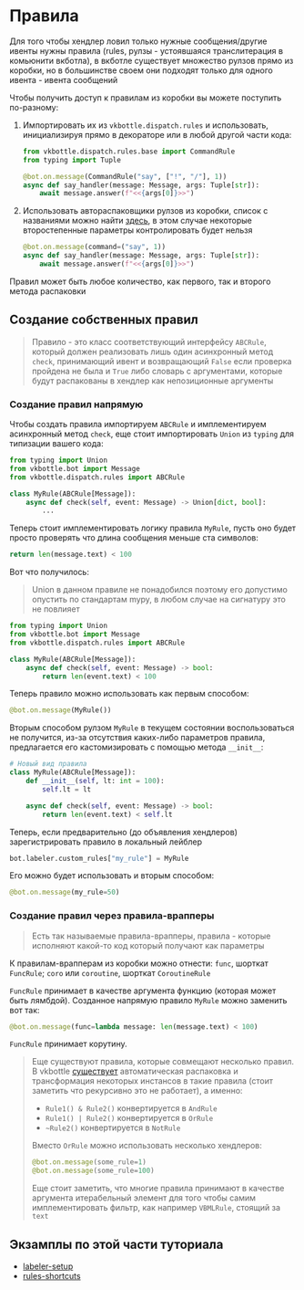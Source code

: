 # Правила

Для того чтобы хендлер ловил только нужные сообщения/другие ивенты нужны правила (rules, рулзы - устоявшаяся транслитерация в комьюнити вкботла), в вкботле существует множество рулзов прямо из коробки, но в большинстве своем они подходят только для одного ивента - ивента сообщений

Чтобы получить доступ к правилам из коробки вы можете поступить по-разному:

1. Импортировать их из `vkbottle.dispatch.rules` и использовать, инициализируя прямо в декораторе или в любой другой части кода:
    ```python
    from vkbottle.dispatch.rules.base import CommandRule
    from typing import Tuple

    @bot.on.message(CommandRule("say", ["!", "/"], 1))
    async def say_handler(message: Message, args: Tuple[str]):
        await message.answer(f"<<{args[0]}>>")
    ```

2. Использовать автораспаковщики рулзов из коробки, список с названиями можно найти [здесь](https://github.com/vkbottle/vkbottle/blob/master/vkbottle/framework/bot/labeler/default.py#L34), в этом случае некоторые второстепенные параметры контролировать будет нельзя
    ```python
    @bot.on.message(command=("say", 1))
    async def say_handler(message: Message, args: Tuple[str]):
        await message.answer(f"<<{args[0]}>>")
    ```

Правил может быть любое количество, как первого, так и второго метода распаковки

## Создание собственных правил

> Правило - это класс соответствующий интерфейсу `ABCRule`, который должен реализовать лишь один асинхронный метод `check`, принимающий ивент и возвращающий `False` если проверка пройдена не была и `True` либо словарь с аргументами, которые будут распакованы в хендлер как непозиционные аргументы

### Создание правил напрямую

Чтобы создать правила импортируем `ABCRule` и имплементируем асинхронный метод `check`, еще стоит импортировать `Union` из `typing` для типизации вашего кода:

```python
from typing import Union
from vkbottle.bot import Message
from vkbottle.dispatch.rules import ABCRule

class MyRule(ABCRule[Message]):
    async def check(self, event: Message) -> Union[dict, bool]:
        ...
```

Теперь стоит имплементировать логику правила `MyRule`, пусть оно будет просто проверять что длина сообщения меньше ста символов:

```python
return len(message.text) < 100
```

Вот что получилось:

> Union в данном правиле не понадобился поэтому его допустимо опустить по стандартам mypy, в любом случае на сигнатуру это не повлияет

```python
from typing import Union
from vkbottle.bot import Message
from vkbottle.dispatch.rules import ABCRule

class MyRule(ABCRule[Message]):
    async def check(self, event: Message) -> bool:
        return len(event.text) < 100
```

Теперь правило можно использовать как первым способом:

```python
@bot.on.message(MyRule())
```

Вторым способом рулзом `MyRule` в текущем состоянии воспользоваться не получится, из-за отсутствия каких-либо параметров правила, предлагается его кастомизировать с помощью метода `__init__`:

```python
# Новый вид правила
class MyRule(ABCRule[Message]):
    def __init__(self, lt: int = 100):
        self.lt = lt

    async def check(self, event: Message) -> bool:
        return len(event.text) < self.lt
```

Теперь, если предварительно (до объявления хендлеров) зарегистрировать правило в локальный лейблер

```python
bot.labeler.custom_rules["my_rule"] = MyRule
```

Его можно будет использовать и вторым способом:

```python
@bot.on.message(my_rule=50)
```

### Создание правил через правила-врапперы

> Есть так называемые правила-врапперы, правила - которые исполняют какой-то код который получают как параметры

К правилам-врапперам из коробки можно отнести: `func`, шорткат `FuncRule`; `coro` или `coroutine`, шорткат `CoroutineRule`

`FuncRule` принимает в качестве аргумента функцию (которая может быть лямбдой). Созданное напрямую правило `MyRule` можно заменить вот так:

```python
@bot.on.message(func=lambda message: len(message.text) < 100)
```

`FuncRule` принимает корутину.

> Еще существуют правила, которые совмещают несколько правил. В vkbottle [существует](https://github.com/vkbottle/vkbottle/blob/master/vkbottle/tools/dev_tools/utils.py#L26) автоматическая распаковка и трансформация некоторых инстансов в такие правила (стоит заметить что рекурсивно это не работает), а именно:
> * `Rule1() & Rule2()` конвертируется в `AndRule`
> * `Rule1() | Rule2()` конвертируется в `OrRule`
> * `~Rule2()` конвертируется в `NotRule`
>
> Вместо `OrRule` можно использовать несколько хендлеров:
> ```python
> @bot.on.message(some_rule=1)
> @bot.on.message(some_rule=100)
> ```
> Еще стоит заметить, что многие правила принимают в качестве аргумента итерабельный элемент для того чтобы самим имплементировать фильтр, как например `VBMLRule`, стоящий за `text`


## Экзамплы по этой части туториала

* [labeler-setup](https://github.com/vkbottle/vkbottle/tree/master/examples/high-level/labeler_setup.py)
* [rules-shortcuts](https://github.com/vkbottle/vkbottle/tree/master/examples/high-level/rules_shortcuts.py)
